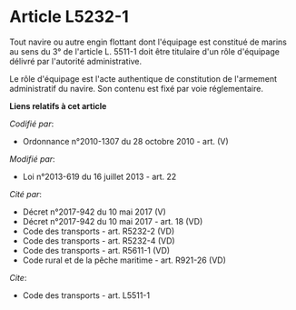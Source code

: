 # Article L5232-1

Tout navire ou autre engin flottant dont l'équipage est constitué de marins au sens du 3° de l'article L. 5511-1 doit être
titulaire d'un rôle d'équipage délivré par l'autorité administrative. 

Le rôle d'équipage est l'acte authentique de constitution de l'armement administratif du navire. Son contenu est fixé par
voie réglementaire.

**Liens relatifs à cet article**

_Codifié par_:

  - Ordonnance n°2010-1307 du 28 octobre 2010 - art. (V)

_Modifié par_:

  - Loi n°2013-619 du 16 juillet 2013 - art. 22

_Cité par_:

  - Décret n°2017-942 du 10 mai 2017 (V)
  - Décret n°2017-942 du 10 mai 2017 - art. 18 (VD)
  - Code des transports - art. R5232-2 (VD)
  - Code des transports - art. R5232-4 (VD)
  - Code des transports - art. R5611-1 (VD)
  - Code rural et de la pêche maritime - art. R921-26 (VD)

_Cite_:

  - Code des transports - art. L5511-1
